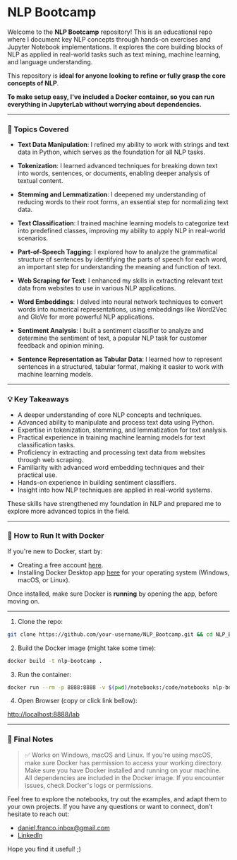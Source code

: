 # NLP Bootcamp

Welcome to the **NLP Bootcamp** repository! This is an educational repo where I document key NLP concepts through hands-on exercises and Jupyter Notebook implementations. It explores the core building blocks of NLP as applied in real-world tasks such as text mining, machine learning, and language understanding.

This repository is **ideal for anyone looking to refine or fully grasp the core concepts of NLP**.

**To make setup easy, I've included a Docker container, so you can run everything in JupyterLab without worrying about dependencies.**

---

### 📘 Topics Covered

- **Text Data Manipulation**: I refined my ability to work with strings and text data in Python, which serves as the foundation for all NLP tasks.
  
- **Tokenization**: I learned advanced techniques for breaking down text into words, sentences, or documents, enabling deeper analysis of textual content.

- **Stemming and Lemmatization**: I deepened my understanding of reducing words to their root forms, an essential step for normalizing text data.

- **Text Classification**: I trained machine learning models to categorize text into predefined classes, improving my ability to apply NLP in real-world scenarios.

- **Part-of-Speech Tagging**: I explored how to analyze the grammatical structure of sentences by identifying the parts of speech for each word, an important step for understanding the meaning and function of text.

- **Web Scraping for Text**: I enhanced my skills in extracting relevant text data from websites to use in various NLP applications.

- **Word Embeddings**: I delved into neural network techniques to convert words into numerical representations, using embeddings like Word2Vec and GloVe for more powerful NLP applications.

- **Sentiment Analysis**: I built a sentiment classifier to analyze and determine the sentiment of text, a popular NLP task for customer feedback and opinion mining.

- **Sentence Representation as Tabular Data**: I learned how to represent sentences in a structured, tabular format, making it easier to work with machine learning models.

---

### 💡 Key Takeaways

- A deeper understanding of core NLP concepts and techniques.
- Advanced ability to manipulate and process text data using Python.
- Expertise in tokenization, stemming, and lemmatization for text analysis.
- Practical experience in training machine learning models for text classification tasks.
- Proficiency in extracting and processing text data from websites through web scraping.
- Familiarity with advanced word embedding techniques and their practical use.
- Hands-on experience in building sentiment classifiers.
- Insight into how NLP techniques are applied in real-world systems.

These skills have strengthened my foundation in NLP and prepared me to explore more advanced topics in the field.

---

### 🐳 How to Run It with Docker

If you're new to Docker, start by:

- Creating a free account <a href="https://app.docker.com/signup" target="_blank">here</a>.
- Installing Docker Desktop app <a href="https://www.docker.com/get-started/" target="_blank"> here</a> for your operating system (Windows, macOS, or Linux).

Once installed, make sure Docker is **running** by opening the app, before moving on.

---

1. Clone the repo:

```bash
git clone https://github.com/your-username/NLP_Bootcamp.git && cd NLP_Bootcamp
```

2. Build the Docker image (might take some time):

```bash
docker build -t nlp-bootcamp .
```

3. Run the container:
```bash 
docker run --rm -p 8888:8888 -v $(pwd)/notebooks:/code/notebooks nlp-bootcamp
```

4. Open Browser (copy or click link bellow): 

<a href="http://localhost:8888/lab" target="_blank">http://localhost:8888/lab</a>

---

### 👋 Final Notes

> ✅ Works on Windows, macOS and Linux. If you're using macOS, make sure Docker has permission to access your working directory.
> Make sure you have Docker installed and running on your machine. All dependencies are included in the Docker image.
> If you encounter issues, check Docker's logs or permissions.

Feel free to explore the notebooks, try out the examples, and adapt them to your own projects. 
If you have any questions or want to connect, don’t hesitate to reach out:

-  [daniel.franco.inbox@gmail.com](mailto:daniel.franco.inbox@gmail.com)  
-  [LinkedIn](https://www.linkedin.com/in/daniel-abrantes-franco/)

Hope you find it useful! ;)